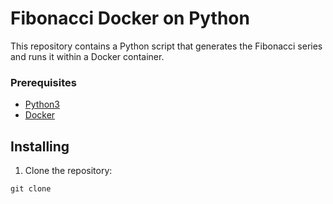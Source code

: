 # Fibonacci Docker on Python

This repository contains a Python script that generates the Fibonacci series and runs it within a Docker container.

### Prerequisites

- [Python3](https://www.python.org/)
- [Docker](https://docs.docker.com/engine/install/)

## Installing

1. Clone the repository:

```
git clone 
```